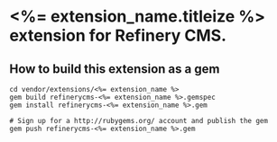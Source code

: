 # <%= extension_name.titleize %> extension for Refinery CMS.

## How to build this extension as a gem

    cd vendor/extensions/<%= extension_name %>
    gem build refinerycms-<%= extension_name %>.gemspec
    gem install refinerycms-<%= extension_name %>.gem

    # Sign up for a http://rubygems.org/ account and publish the gem
    gem push refinerycms-<%= extension_name %>.gem

